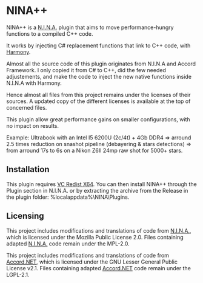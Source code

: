 ﻿# NINA++
NINA++ is a [N.I.N.A.](https://github.com/isbeorn/nina) plugin that aims to move performance-hungry functions to a compiled C++ code.

It works by injecting C# replacement functions that link to C++ code, with [Harmony](https://harmony.pardeike.net/).

Almost all the source code of this plugin originates from N.I.N.A and Accord Framework.
I only copied it from C# to C++, did the few needed adjustements, and make the code to inject the new native functions inside N.I.N.A with Harmony.

Hence almost all files from this project remains under the licenses of their sources. A updated copy of the different licenses is available at the top of concerned files.

This plugin allow great performance gains on smaller configurations, with no impact on results.

Example: Ultrabook with an Intel I5 6200U (2c/4t) + 4Gb DDR4 => arround 2.5 times reduction on snashot pipeline (debayering & stars detections) => from arround 17s to 6s on a Nikon Z6II 24mp raw shot for 5000+ stars.

## Installation
This plugin requires [VC Redist X64](https://aka.ms/vs/17/release/vc_redist.x64.exe).
You can then install NINA++ through the Plugin section in N.I.N.A. or by extracting the archive from the Release in the plugin folder: %localappdata%\NINA\Plugins.

## Licensing
This project includes modifications and translations of code from [N.I.N.A.](https://github.com/isbeorn/nina), which is licensed under the Mozilla Public License 2.0.
Files containing adapted [N.I.N.A.](https://github.com/isbeorn/nina) code remain under the MPL-2.0.

This project includes modifications and translations of code from [Accord.NET](http://accord-framework.net/), which is licensed under the GNU Lesser General Public License v2.1.
Files containing adapted [Accord.NET](http://accord-framework.net/) code remain under the LGPL-2.1.

